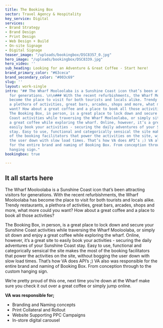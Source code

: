 ```yaml
---
title: The Booking Box
sector: Travel Agency & Hospitality
key_service: Digital
services:
- Brand Strategy
- Brand Design
- Print Design
- Web Design + Build
- On-site Signage
- Digital Signage
teaser_image: "/uploads/bookingbox/DSC8357_0.jpg"
hero_image: "/uploads/bookingbox/DSC8339.jpg"
hero_video: ''
sub_heading: Looking for an Adventure & Great Coffee - Start here!
brand_primary_color: "#63ceca"
brand_secondary_color: "#003c69"
slug: ''
layout: work-single
intro: "## The Wharf Mooloolaba is a Sunshine Coast icon that’s been attracting visitors
  for generations. \n\n### With the recent refurbishments, the Wharf Mooloolaba has
  become the place to visit for both tourists and locals alike. Trendy restaurants,
  a plethora of activities, great bars, arcades, shops and more, what more could you
  want? How about a great coffee and a place to book all those activities? \n\n###
  The Booking Box, in person, is a great place to lock down and secure your Sunshine
  Coast activities while traversing the Wharf Mooloolaba, or simply sit down and enjoy
  a great coffee while exploring the wharf. Online, however, it’s a great site to
  easily book your activities - securing the daily adventures of your Sunshine Coast
  stay. Easy to use, functional and categorically sensical the site makes the most
  of the booking facilitators that power the activities on the site, without bogging
  the user down with slow load times. That’s how VA does API’s ;) VA also was responsible
  for the entire brand and naming of Booking Box. From conception through to the custom
  hanging sign."
bookingbox: true

---
```

## It all starts here

The Wharf Mooloolaba is a Sunshine Coast icon that’s been attracting visitors for generations. With the recent refurbishments, the Wharf Mooloolaba has become the place to visit for both tourists and locals alike. Trendy restaurants, a plethora of activities, great bars, arcades, shops and more, what more could you want? How about a great coffee and a place to book all those activities?

The Booking Box, in person, is a great place to lock down and secure your Sunshine Coast activities while traversing the Wharf Mooloolaba, or simply sit down and enjoy a great coffee while exploring the wharf. Online, however, it’s a great site to easily book your activities - securing the daily adventures of your Sunshine Coast stay. Easy to use, functional and categorically sensical the site makes the most of the booking facilitators that power the activities on the site, without bogging the user down with slow load times. That’s how VA does API’s ;) VA also was responsible for the entire brand and naming of Booking Box. From conception through to the custom hanging sign.

We’re pretty proud of this one, next time you’re down at the Wharf make sure you check it out over a great coffee or simply jump online.

**VA was responsible for;**

* Branding and Naming concepts
* Print Collateral and Rollout
* Website Supporting PPC Campaigns
* In-store digital carousel